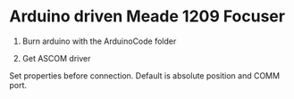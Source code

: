 # Arduino driven Meade 1209 Focuser

1) Burn arduino with the ArduinoCode folder

2) Get ASCOM driver

  Set properties before connection. Default is absolute position and  COMM port.


